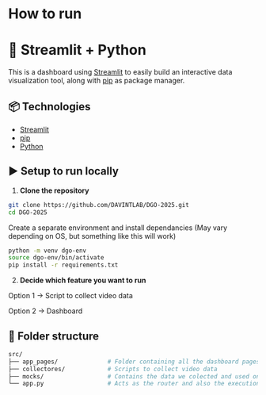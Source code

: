 # How to run
# 🚀 Streamlit + Python

This is a dashboard using [Streamlit](https://streamlit.io/) to easily build an interactive data visualization tool, along with [pip](https://pip.pypa.io/en/stable/) as package manager.

## 📦 Technologies

- [Streamlit](https://streamlit.io/) 
- [pip](https://pip.pypa.io/en/stable/)
- [Python](https://www.python.org/)

## ▶️ Setup to run locally

1. **Clone the repository**

```bash
git clone https://github.com/DAVINTLAB/DGO-2025.git
cd DGO-2025
```

Create a separate environment and install dependancies
(May vary depending on OS, but something like this will work)

```bash
python -m venv dgo-env
source dgo-env/bin/activate
pip install -r requirements.txt
```



2. **Decide which feature you want to run**

Option 1 -> Script to collect video data

Option 2 -> Dashboard

## 📁 Folder structure


```bash
src/
├── app_pages/              # Folder containing all the dashboard pages
├── collectores/            # Scripts to collect video data
├── mocks/                  # Contains the data we colected and used on our article
└── app.py                  # Acts as the router and also the execution entry point
```
